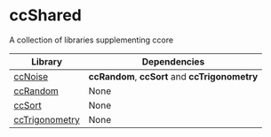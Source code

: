 # ccShared
A collection of libraries supplementing ccore

| Library | Dependencies |
| --- | --- |
| [ccNoise](https://github.com/jobtalle/ccNoise) | **ccRandom**, **ccSort** and **ccTrigonometry** |
| [ccRandom](https://github.com/jobtalle/ccRandom) | None |
| [ccSort](https://github.com/jobtalle/ccSort) | None |
| [ccTrigonometry](https://github.com/jobtalle/ccTrigonometry) | None |
